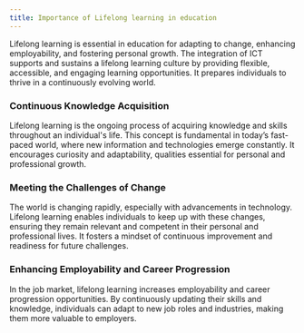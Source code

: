 ```yaml
---
title: Importance of Lifelong learning in education
---
```


Lifelong learning is essential in education for adapting to change, enhancing employability, and fostering personal growth. The integration of ICT supports and sustains a lifelong learning culture by providing flexible, accessible, and engaging learning opportunities. It prepares individuals to thrive in a continuously evolving world.

### Continuous Knowledge Acquisition

Lifelong learning is the ongoing process of acquiring knowledge and skills throughout an individual's life. This concept is fundamental in today’s fast-paced world, where new information and technologies emerge constantly. It encourages curiosity and adaptability, qualities essential for personal and professional growth.

### Meeting the Challenges of Change

The world is changing rapidly, especially with advancements in technology. Lifelong learning enables individuals to keep up with these changes, ensuring they remain relevant and competent in their personal and professional lives. It fosters a mindset of continuous improvement and readiness for future challenges.

### Enhancing Employability and Career Progression

In the job market, lifelong learning increases employability and career progression opportunities. By continuously updating their skills and knowledge, individuals can adapt to new job roles and industries, making them more valuable to employers.
